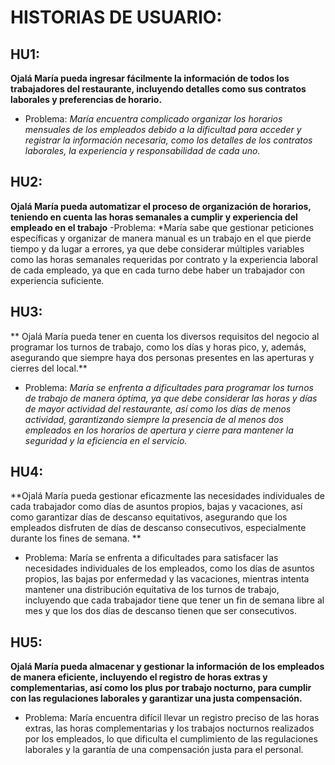 # HISTORIAS DE USUARIO:

## HU1:
**Ojalá María pueda ingresar fácilmente la información de todos los trabajadores del restaurante, incluyendo detalles como sus contratos laborales y preferencias de horario.**
   - Problema:
*María encuentra complicado organizar los horarios mensuales de los empleados debido a la dificultad para acceder y registrar la información necesaria, como los detalles de los contratos laborales, la experiencia y responsabilidad de cada uno.*

## HU2:
**Ojalá María pueda automatizar el proceso de organización de horarios, teniendo en cuenta las horas semanales a cumplir y experiencia del empleado en el trabajo** 
-Problema:
*María sabe que gestionar peticiones específicas y organizar de manera manual es un trabajo en el que pierde tiempo y da lugar a errores, ya que debe considerar múltiples variables como las horas semanales requeridas por contrato y la experiencia laboral de cada empleado, ya que en cada turno debe haber un trabajador con experiencia suficiente.

## HU3:

** Ojalá María pueda tener en cuenta los diversos requisitos del negocio al programar los turnos de trabajo, como los días y horas pico, y, además, asegurando que siempre haya dos personas presentes en las aperturas y cierres del local.**

 - Problema:
   *María se enfrenta a dificultades para programar los turnos de trabajo de manera óptima, ya que debe considerar las horas y días de mayor actividad del restaurante, así como los días de menos actividad, garantizando siempre la presencia de al menos dos empleados en los horarios de apertura y cierre para mantener la seguridad y la eficiencia en el servicio.*

## HU4:
**Ojalá María pueda gestionar eficazmente las necesidades individuales de cada trabajador como días de asuntos propios, bajas y vacaciones, así como garantizar días de descanso equitativos, asegurando que los empleados disfruten de días de descanso consecutivos, especialmente durante los fines de semana. **
   - Problema: María se enfrenta a dificultades para satisfacer las necesidades individuales de los empleados, como los días de asuntos propios, las bajas por enfermedad y las vacaciones, mientras intenta mantener una distribución equitativa de los turnos de trabajo, incluyendo que cada trabajador tiene que tener un fin de semana libre al mes y que los dos días de descanso tienen que ser consecutivos.

## HU5:
**Ojalá María pueda almacenar y gestionar la información de los empleados de manera eficiente, incluyendo el registro de horas extras y complementarias, así como los plus por trabajo nocturno, para cumplir con las regulaciones laborales y garantizar una justa compensación.**
   - Problema:
     María encuentra difícil llevar un registro preciso de las horas extras, las horas complementarias y los trabajos nocturnos realizados por los empleados, lo que dificulta el cumplimiento de las regulaciones laborales y la garantía de una compensación justa para el personal.

